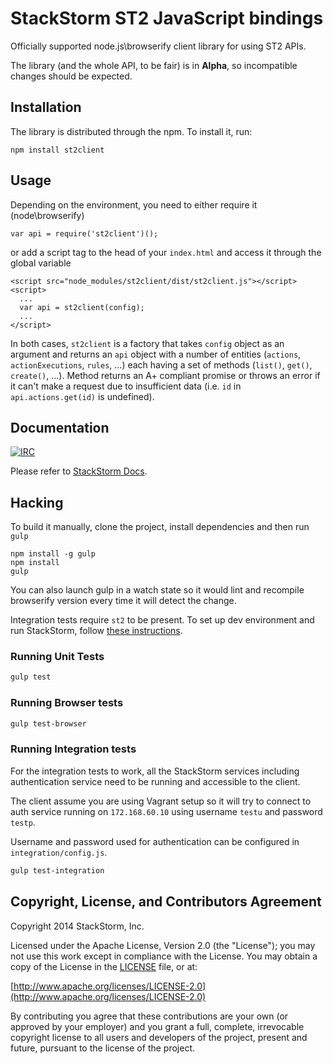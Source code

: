 StackStorm ST2 JavaScript bindings
==============================================================================

Officially supported node.js\browserify client library for using ST2 APIs.

The library (and the whole API, to be fair) is in **Alpha**, so incompatible changes should be expected.

## Installation

The library is distributed through the npm. To install it, run:

    npm install st2client

## Usage

Depending on the environment, you need to either require it (node\browserify)

    var api = require('st2client')();

or add a script tag to the head of your `index.html` and access it through the global variable

    <script src="node_modules/st2client/dist/st2client.js"></script>
    <script>
      ...
      var api = st2client(config);
      ...
    </script>

In both cases, `st2client` is a factory that takes `config` object as an argument and returns an `api` object with a number of entities (`actions`, `actionExecutions`, `rules`, ...) each having a set of methods (`list()`, `get()`, `create()`, ...). Method returns an A+ compliant promise or throws an error if it can't make a request due to insufficient data (i.e. `id` in `api.actions.get(id)` is undefined).

## Documentation

[![IRC](https://img.shields.io/irc/%23stackstorm.png)](http://webchat.freenode.net/?channels=stackstorm)

Please refer to [StackStorm Docs](http://docs.stackstorm.com).

## Hacking

To build it manually, clone the project, install dependencies and then run `gulp`

    npm install -g gulp
    npm install
    gulp

You can also launch gulp in a watch state so it would lint and recompile browserify version every time it will detect the change.

Integration tests require `st2` to be present. To set up dev environment and run StackStorm, follow [these instructions](http://docs.stackstorm.com/install/index.html).

### Running Unit Tests

```bash
gulp test
```

### Running Browser tests

```bash
gulp test-browser
```

### Running Integration tests

For the integration tests to work, all the StackStorm services including
authentication service need to be running and accessible to the client.

The client assume you are using Vagrant setup so it will try to connect to
auth service running on ``172.168.60.10`` using username ``testu`` and password
``testp``.

Username and password used for authentication can be configured in
``integration/config.js``.

```bash
gulp test-integration
```

## Copyright, License, and Contributors Agreement

Copyright 2014 StackStorm, Inc.

Licensed under the Apache License, Version 2.0 (the "License"); you may not use this work except in compliance with the License. You may obtain a copy of the License in the [LICENSE](LICENSE) file, or at:

[http://www.apache.org/licenses/LICENSE-2.0](http://www.apache.org/licenses/LICENSE-2.0)

By contributing you agree that these contributions are your own (or approved by your employer) and you grant a full, complete, irrevocable copyright license to all users and developers of the project, present and future, pursuant to the license of the project.
